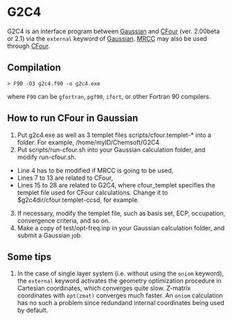 # G2C4
G2C4 is an interface program between [Gaussian](http://www.gaussian.com/) and [CFour](http://www.cfour.de/) (ver. 2.00beta or 2.1) via the `external` keyword of [Gaussian](http://www.gaussian.com/). [MRCC](http://www.mrcc.hu/) may also be used through [CFour](http://www.cfour.de/).

## Compilation

    > F90 -O3 g2c4.f90 -o g2c4.exe

where `F90` can be `gfortran`, `pgf90`, `ifort`, or other Fortran 90 compilers.

## How to run CFour in Gaussian

1. Put g2c4.exe as well as 3 templet files scripts/cfour.templet-* into a folder. For example, /home/myID/Chemsoft/G2C4
2. Put scripts/run-cfour.sh into your Gaussian calculation folder, and modify run-cfour.sh.
* Line 4 has to be modified if MRCC is going to be used,
* Lines 7 to 13 are related to CFour,
* Lines 15 to 28 are related to G2C4, where cfour_templet specifies the templet file used for CFour calculations. Change it to $g2c4dir/cfour.templet-ccsd, for example.
3. If necessary, modify the templet file, such as basis set, ECP, occupation, convergence criteria, and so on.
4. Make a copy of test/opt-freq.inp in your Gaussian calculation folder, and submit a Gaussian job.

## Some tips

1. In the case of single layer system (i.e. without using the `oniom` keyword), the `external` keyword activates the geometry optimization procedure in Cartesian coordinates, which converges quite slow. Z-matrix coordinates with `opt(zmat)` converges much faster. An `oniom` calculation has no such a problem since redundand internal coordinates being used by default.


